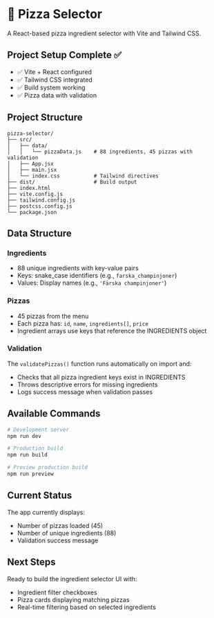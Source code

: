 # 🍕 Pizza Selector

A React-based pizza ingredient selector with Vite and Tailwind CSS.

## Project Setup Complete ✅

- ✅ Vite + React configured
- ✅ Tailwind CSS integrated
- ✅ Build system working
- ✅ Pizza data with validation

## Project Structure

```
pizza-selector/
├── src/
│   ├── data/
│   │   └── pizzaData.js    # 88 ingredients, 45 pizzas with validation
│   ├── App.jsx
│   ├── main.jsx
│   └── index.css           # Tailwind directives
├── dist/                   # Build output
├── index.html
├── vite.config.js
├── tailwind.config.js
├── postcss.config.js
└── package.json
```

## Data Structure

### Ingredients
- 88 unique ingredients with key-value pairs
- Keys: snake_case identifiers (e.g., `farska_champinjoner`)
- Values: Display names (e.g., `'Färska champinjoner'`)

### Pizzas
- 45 pizzas from the menu
- Each pizza has: `id`, `name`, `ingredients[]`, `price`
- Ingredient arrays use keys that reference the INGREDIENTS object

### Validation
The `validatePizzas()` function runs automatically on import and:
- Checks that all pizza ingredient keys exist in INGREDIENTS
- Throws descriptive errors for missing ingredients
- Logs success message when validation passes

## Available Commands

```bash
# Development server
npm run dev

# Production build
npm run build

# Preview production build
npm run preview
```

## Current Status

The app currently displays:
- Number of pizzas loaded (45)
- Number of unique ingredients (88)
- Validation success message

## Next Steps

Ready to build the ingredient selector UI with:
- Ingredient filter checkboxes
- Pizza cards displaying matching pizzas
- Real-time filtering based on selected ingredients

